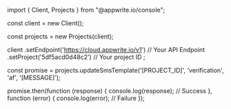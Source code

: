 import { Client, Projects } from "@appwrite.io/console";

const client = new Client();

const projects = new Projects(client);

client
    .setEndpoint('https://cloud.appwrite.io/v1') // Your API Endpoint
    .setProject('5df5acd0d48c2') // Your project ID
;

const promise = projects.updateSmsTemplate('[PROJECT_ID]', 'verification', 'af', '[MESSAGE]');

promise.then(function (response) {
    console.log(response); // Success
}, function (error) {
    console.log(error); // Failure
});